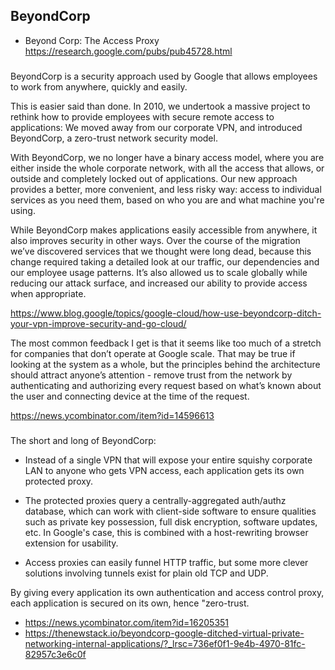 ## BeyondCorp

- Beyond Corp: The Access Proxy https://research.google.com/pubs/pub45728.html

###

BeyondCorp is a security approach used by Google that allows employees to work from anywhere, quickly and easily.

This is easier said than done. In 2010, we undertook a massive project to rethink how to provide employees with secure remote access to applications: We moved away from our corporate VPN, and introduced BeyondCorp, a zero-trust network security model.

With BeyondCorp, we no longer have a binary access model, where you are either inside the whole corporate network, with all the access that allows, or outside and completely locked out of applications. Our new approach provides a better, more convenient, and less risky way: access to individual services as you need them, based on who you are and what machine you're using.

While BeyondCorp makes applications easily accessible from anywhere, it also improves security in other ways. Over the course of the migration we’ve discovered services that we thought were long dead, because this change required taking a detailed look at our traffic, our dependencies and our employee usage patterns. It’s also allowed us to scale globally while reducing our attack surface, and increased our ability to provide access when appropriate.

https://www.blog.google/topics/google-cloud/how-use-beyondcorp-ditch-your-vpn-improve-security-and-go-cloud/

The most common feedback I get is that it seems like too much of a stretch for companies that don’t operate at Google scale. That may be true if looking at the system as a whole, but the principles behind the architecture should attract anyone’s attention - remove trust from the network by authenticating and authorizing every request based on what’s known about the user and connecting device at the time of the request.

https://news.ycombinator.com/item?id=14596613

###

The short and long of BeyondCorp:
- Instead of a single VPN that will expose your entire squishy corporate LAN to anyone who gets VPN access, each application gets its own protected proxy.

- The protected proxies query a centrally-aggregated auth/authz database, which can work with client-side software to ensure qualities such as private key possession, full disk encryption, software updates, etc. In Google's case, this is combined with a host-rewriting browser extension for usability.

- Access proxies can easily funnel HTTP traffic, but some more clever solutions involving tunnels exist for plain old TCP and UDP.

By giving every application its own authentication and access control proxy, each application is secured on its own, hence "zero-trust.

- https://news.ycombinator.com/item?id=16205351
- https://thenewstack.io/beyondcorp-google-ditched-virtual-private-networking-internal-applications/?_lrsc=736ef0f1-9e4b-4970-81fc-82957c3e6c0f